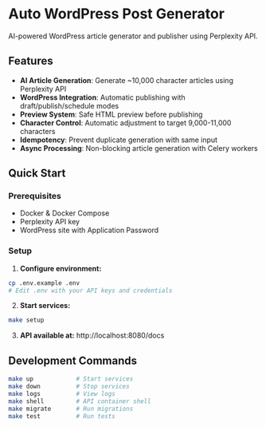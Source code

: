 # Auto WordPress Post Generator

AI-powered WordPress article generator and publisher using Perplexity API.

## Features

- **AI Article Generation**: Generate ~10,000 character articles using Perplexity API
- **WordPress Integration**: Automatic publishing with draft/publish/schedule modes
- **Preview System**: Safe HTML preview before publishing
- **Character Control**: Automatic adjustment to target 9,000-11,000 characters
- **Idempotency**: Prevent duplicate generation with same input
- **Async Processing**: Non-blocking article generation with Celery workers

## Quick Start

### Prerequisites

- Docker & Docker Compose
- Perplexity API key
- WordPress site with Application Password

### Setup

1. **Configure environment:**
```bash
cp .env.example .env
# Edit .env with your API keys and credentials
```

2. **Start services:**
```bash
make setup
```

3. **API available at:** http://localhost:8080/docs

## Development Commands

```bash
make up            # Start services
make down          # Stop services
make logs          # View logs
make shell         # API container shell
make migrate       # Run migrations
make test          # Run tests
```